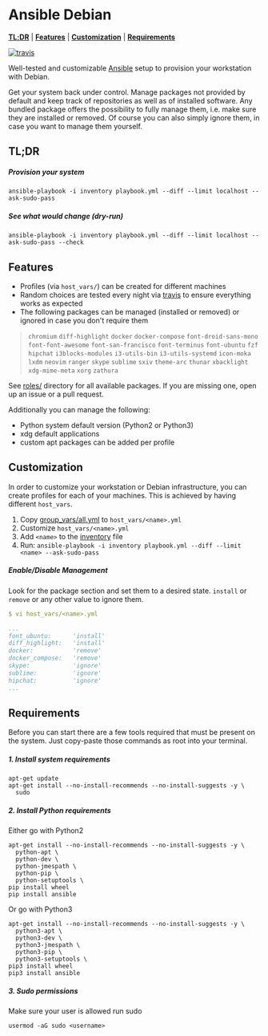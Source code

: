 # Ansible Debian

**[TL;DR](#tldr)** | **[Features](#features)** | **[Customization](#customization)** | **[Requirements](#requirements)**

[![travis](https://travis-ci.org/cytopia/ansible-debian.svg?branch=master)](https://travis-ci.org/cytopia/ansible-debian)

Well-tested and customizable [Ansible](https://www.ansible.com) setup to provision your workstation with Debian.

Get your system back under control. Manage packages not provided by default and keep track of repositories as well as of installed software. Any bundled package offers the possibility to fully manage them, i.e. make sure they are installed or removed. Of course you can also simply ignore them, in case you want to manage them yourself.

## TL;DR

##### Provision your system
```
ansible-playbook -i inventory playbook.yml --diff --limit localhost --ask-sudo-pass
```

##### See what would change (dry-run)
```
ansible-playbook -i inventory playbook.yml --diff --limit localhost --ask-sudo-pass --check
```

## Features

* Profiles (via `host_vars/`) can be created for different machines
* Random choices are tested every night via  [travis](https://travis-ci.org/cytopia/ansible-debian) to ensure everything works as expected
* The following packages can be managed (installed or removed) or ignored in case you don't require them

> `chromium` `diff-highlight` `docker` `docker-compose` `font-droid-sans-mono` `font-font-awesome` `font-san-francisco` `font-terminus` `font-ubuntu` `fzf` `hipchat` `i3blocks-modules` `i3-utils-bin` `i3-utils-systemd` `icon-moka` `lxdm` `neovim` `ranger` `skype` `sublime` `sxiv` `theme-arc` `thunar` `xbacklight` `xdg-mime-meta` `xorg` `zathura`

See [roles/](roles/) directory for all available packages. If you are missing one, open up an issue or a pull request.

Additionally you can manage the following:

* Python system default version (Python2 or Python3)
* xdg default applications
* custom apt packages can be added per profile


## Customization

In order to customize your workstation or Debian infrastructure, you can create profiles for each of your machines. This is achieved by having different `host_vars`.

1. Copy [group_vars/all.yml](group_vars/all.yml) to `host_vars/<name>.yml`
2. Customize `host_vars/<name>.yml`
3. Add `<name>` to the [inventory](inventory) file
4. Run: `ansible-playbook -i inventory playbook.yml --diff --limit <name> --ask-sudo-pass`


##### Enable/Disable Management
Look for the package section and set them to a desired state. `install` or `remove` or any other value to ignore them.
```yml
$ vi host_vars/<name>.yml

...
font_ubuntu:      'install'
diff_highlight:   'install'
docker:           'remove'
docker_compose:   'remove'
skype:            'ignore'
sublime:          'ignore'
hipchat:          'ignore'
...
```

## Requirements

Before you can start there are a few tools required that must be present on the system. Just copy-paste those commands as root into your terminal.

##### 1. Install system requirements
```shell
apt-get update
apt-get install --no-install-recommends --no-install-suggests -y \
  sudo
```

##### 2. Install Python requirements

Either go with Python2
```
apt-get install --no-install-recommends --no-install-suggests -y \
  python-apt \
  python-dev \
  python-jmespath \
  python-pip \
  python-setuptools \
pip install wheel
pip install ansible
```
Or go with Python3
```
apt-get install --no-install-recommends --no-install-suggests -y \
  python3-apt \
  python3-dev \
  python3-jmespath \
  python3-pip \
  python3-setuptools \
pip3 install wheel
pip3 install ansible
```
##### 3. Sudo permissions

Make sure your user is allowed run sudo
```
usermod -aG sudo <username>
```
